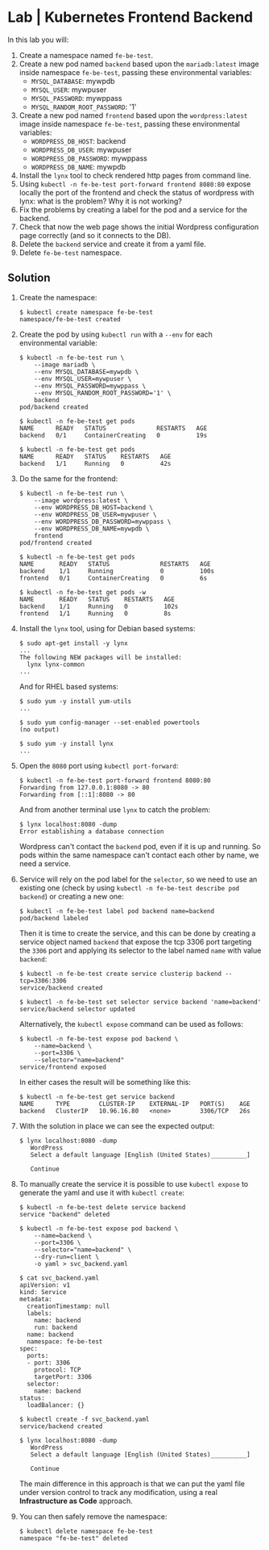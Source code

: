 # Lab | Kubernetes Frontend Backend

In this lab you will:

1. Create a namespace named `fe-be-test`.
2. Create a new pod named `backend` based upon the `mariadb:latest` image inside
   namespace `fe-be-test`, passing these environmental variables:
   - `MYSQL_DATABASE`: mywpdb
   - `MYSQL_USER`: mywpuser
   - `MYSQL_PASSWORD`: mywppass
   - `MYSQL_RANDOM_ROOT_PASSWORD`: '1'
3. Create a new pod named `frontend` based upon the `wordpress:latest` image
   inside namespace `fe-be-test`, passing these environmental variables:
   - `WORDPRESS_DB_HOST`: backend
   - `WORDPRESS_DB_USER`: mywpuser
   - `WORDPRESS_DB_PASSWORD`: mywppass
   - `WORDPRESS_DB_NAME`: mywpdb
4. Install the `lynx` tool to check rendered http pages from command line.
5. Using `kubectl -n fe-be-test port-forward frontend 8080:80` expose locally
   the port of the frontend and check the status of wordpress with lynx: what is
   the problem? Why it is not working?
6. Fix the problems by creating a label for the pod and a service for the
   backend.
7. Check that now the web page shows the initial Wordpress configuration page
   correctly (and so it connects to the DB).
8. Delete the `backend` service and create it from a yaml file.
9. Delete `fe-be-test` namespace.

## Solution

1. Create the namespace:

   ```console
   $ kubectl create namespace fe-be-test
   namespace/fe-be-test created
   ```

2. Create the pod by using `kubectl run` with a `--env` for each environmental
   variable:

   ```console
   $ kubectl -n fe-be-test run \
       --image mariadb \
       --env MYSQL_DATABASE=mywpdb \
       --env MYSQL_USER=mywpuser \
       --env MYSQL_PASSWORD=mywppass \
       --env MYSQL_RANDOM_ROOT_PASSWORD='1' \
       backend
   pod/backend created

   $ kubectl -n fe-be-test get pods
   NAME      READY   STATUS              RESTARTS   AGE
   backend   0/1     ContainerCreating   0          19s

   $ kubectl -n fe-be-test get pods
   NAME      READY   STATUS    RESTARTS   AGE
   backend   1/1     Running   0          42s
   ```

3. Do the same for the frontend:

   ```console
   $ kubectl -n fe-be-test run \
       --image wordpress:latest \
       --env WORDPRESS_DB_HOST=backend \
       --env WORDPRESS_DB_USER=mywpuser \
       --env WORDPRESS_DB_PASSWORD=mywppass \
       --env WORDPRESS_DB_NAME=mywpdb \
       frontend
   pod/frontend created

   $ kubectl -n fe-be-test get pods
   NAME       READY   STATUS              RESTARTS   AGE
   backend    1/1     Running             0          100s
   frontend   0/1     ContainerCreating   0          6s

   $ kubectl -n fe-be-test get pods -w
   NAME       READY   STATUS    RESTARTS   AGE
   backend    1/1     Running   0          102s
   frontend   1/1     Running   0          8s
   ```

4. Install the `lynx` tool, using for Debian based systems:

   ```console
   $ sudo apt-get install -y lynx
   ...
   The following NEW packages will be installed:
     lynx lynx-common
   ...
   ```

   And for RHEL based systems:

   ```console
   $ sudo yum -y install yum-utils
   ...

   $ sudo yum config-manager --set-enabled powertools
   (no output)

   $ sudo yum -y install lynx
   ...
   ```

5. Open the `8080` port using `kubectl port-forward`:

   ```console
   $ kubectl -n fe-be-test port-forward frontend 8080:80
   Forwarding from 127.0.0.1:8080 -> 80
   Forwarding from [::1]:8080 -> 80
   ```

   And from another terminal use `lynx` to catch the problem:

   ```console
   $ lynx localhost:8080 -dump
   Error establishing a database connection
   ```

   Wordpress can't contact the `backend` pod, even if it is up and running.
   So pods within the same namespace can't contact each other by name, we need
   a service.

6. Service will rely on the pod label for the `selector`, so we need to use an
   existing one (check by using `kubectl -n fe-be-test describe pod backend`) or
   creating a new one:

   ```console
   $ kubectl -n fe-be-test label pod backend name=backend
   pod/backend labeled
   ```

   Then it is time to create the service, and this can be done by creating a
   service object named `backend` that expose the tcp 3306 port targeting the
   `3306` port and applying its selector to the label named `name` with value
   `backend`:

   ```console
   $ kubectl -n fe-be-test create service clusterip backend --tcp=3306:3306
   service/backend created

   $ kubectl -n fe-be-test set selector service backend 'name=backend'
   service/backend selector updated
   ```

   Alternatively, the `kubectl expose` command can be used as follows:

   ```console
   $ kubectl -n fe-be-test expose pod backend \
       --name=backend \
       --port=3306 \
       --selector="name=backend"
   service/frontend exposed
   ```

   In either cases the result will be something like this:

   ```console
   $ kubectl -n fe-be-test get service backend
   NAME      TYPE        CLUSTER-IP    EXTERNAL-IP   PORT(S)    AGE
   backend   ClusterIP   10.96.16.80   <none>        3306/TCP   26s
   ```

7. With the solution in place we can see the expected output:

   ```console
   $ lynx localhost:8080 -dump
      WordPress
      Select a default language [English (United States)__________]

      Continue
   ```

8. To manually create the service it is possible to use `kubectl expose` to
   generate the yaml and use it with `kubectl create`:

   ```console
   $ kubectl -n fe-be-test delete service backend
   service "backend" deleted

   $ kubectl -n fe-be-test expose pod backend \
       --name=backend \
       --port=3306 \
       --selector="name=backend" \
       --dry-run=client \
       -o yaml > svc_backend.yaml

   $ cat svc_backend.yaml
   apiVersion: v1
   kind: Service
   metadata:
     creationTimestamp: null
     labels:
       name: backend
       run: backend
     name: backend
     namespace: fe-be-test
   spec:
     ports:
     - port: 3306
       protocol: TCP
       targetPort: 3306
     selector:
       name: backend
   status:
     loadBalancer: {}

   $ kubectl create -f svc_backend.yaml
   service/backend created

   $ lynx localhost:8080 -dump
      WordPress
      Select a default language [English (United States)__________]

      Continue
   ```

   The main difference in this approach is that we can put the yaml file under
   version control to track any modification, using a real **Infrastructure as Code**
   approach.

9. You can then safely remove the namespace:

   ```console
   $ kubectl delete namespace fe-be-test
   namespace "fe-be-test" deleted
   ```
